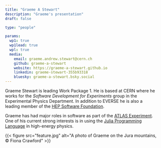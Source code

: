 ```yaml
---
title: "Graeme A Stewart"
description: "Graeme's presentation"
draft: false

type: "people"

params:
  wp1: true
  wp1lead: true
  wpl: true
  media: 
    email: graeme.andrew.stewart@cern.ch
    github: graeme-a-stewart
    website: https://graeme-a-stewart.github.io
    linkedin: graeme-stewart-355b93318
    bluesky: graeme-a-stewart.bsky.social
---
```

Graeme Stewart is leading Work Package 1. He is based at CERN where he works for
the  *Software Development for Experiments* group in the Experimental Physics
Department. In addition to EVERSE he is also a leading member of the [HEP
Software Foundation](https://hepsoftwarefoundation.org).

Graeme has had major roles in software as part of the [ATLAS
Experiment](https://www.atlas.cern). One of his current strong interests is in
using the [Julia Programming Language](https://julialang.org) in high-energy
physics.

{{< figure src="feature.jpg" alt="A photo of Graeme on the Jura mountains, © Fiona Crawford" >}}

